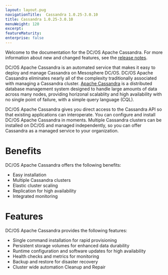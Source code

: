 ```yaml
---
layout: layout.pug
navigationTitle:  Cassandra 1.0.25-3.0.10
title: Cassandra 1.0.25-3.0.10
menuWeight: 120
excerpt:
featureMaturity:
enterprise: false
---
```


<!-- This source repo for this topic is https://github.com/dcos-cassandra-service -->


Welcome to the documentation for the DC/OS Apache Cassandra. For more information about new and changed features, see the [release notes](https://github.com/mesosphere/dcos-cassandra-service/releases/).

DC/OS Apache Cassandra is an automated service that makes it easy to deploy and manage Cassandra on Mesosphere DC/OS. DC/OS Apache Cassandra eliminates nearly all of the complexity traditionally associated with managing a Cassandra cluster. [Apache Cassandra](http://docs.datastax.com/en/cassandra/2.2/pdf/cassandra22.pdf) is a distributed database management system designed to handle large amounts of data across many nodes, providing horizonal scalablity and high availability with no single point of failure, with a simple query language (CQL).

DC/OS Apache Cassandra gives you direct access to the Cassandra API so that existing applications can interoperate. You can configure and install DC/OS Apache Cassandra in moments. Multiple Cassandra clusters can be installed on DC/OS and managed independently, so you can offer Cassandra as a managed service to your organization.

# Benefits

DC/OS Apache Cassandra offers the following benefits:

- Easy installation
- Multiple Cassandra clusters
- Elastic cluster scaling
- Replication for high availability
- Integrated monitoring

# Features

DC/OS Apache Cassandra provides the following features:

- Single command installation for rapid provisioning
- Persistent storage volumes for enhanced data durability
- Runtime configuration and software updates for high availability
- Health checks and metrics for monitoring
- Backup and restore for disaster recovery
- Cluster wide automation Cleanup and Repair
